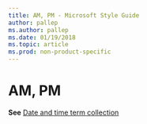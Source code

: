 ```yaml
---
title: AM, PM - Microsoft Style Guide
author: pallep
ms.author: pallep
ms.date: 01/19/2018
ms.topic: article
ms.prod: non-product-specific
---
```


# AM, PM

**See** [Date and time term collection](/style-guide/a-z-word-list-term-collections/term-collections/date-time-terms "Click to ope Date and time term collection.")
